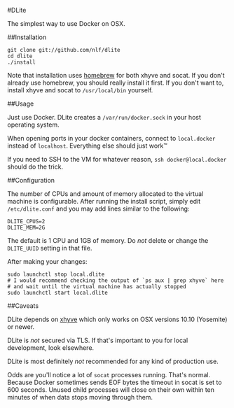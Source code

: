 #DLite

The simplest way to use Docker on OSX.

##Installation

```
git clone git://github.com/nlf/dlite
cd dlite
./install
```

Note that installation uses [homebrew](http://brew.sh) for both xhyve and socat. If you don't already use homebrew, you should really install it first. If you don't want to, install xhyve and socat to `/usr/local/bin` yourself.

##Usage

Just use Docker. DLite creates a `/var/run/docker.sock` in your host operating system.

When opening ports in your docker containers, connect to `local.docker` instead of `localhost`. Everything else should just work™

If you need to SSH to the VM for whatever reason, `ssh docker@local.docker` should do the trick.

##Configuration

The number of CPUs and amount of memory allocated to the virtual machine is configurable. After running the install script, simply edit `/etc/dlite.conf` and you may add lines similar to the following:

```
DLITE_CPUS=2
DLITE_MEM=2G
```

The default is 1 CPU and 1GB of memory. Do *not* delete or change the `DLITE_UUID` setting in that file.

After making your changes:

```
sudo launchctl stop local.dlite
# I would recommend checking the output of `ps aux | grep xhyve` here
# and wait until the virtual machine has actually stopped
sudo launchctl start local.dlite
```

##Caveats

DLite depends on [xhyve](https://github.com/mist64/xhyve) which only works on OSX versions 10.10 (Yosemite) or newer.

DLite is *not* secured via TLS. If that's important to you for local development, look elsewhere.

DLite is most definitely *not* recommended for any kind of production use.

Odds are you'll notice a lot of `socat` processes running. That's normal. Because Docker sometimes sends EOF bytes the timeout in socat is set to 600 seconds. Unused child processes will close on their own within ten minutes of when data stops moving through them.
